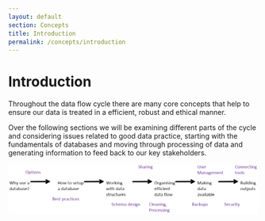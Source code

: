 ```yaml
---
layout: default
section: Concepts
title: Introduction
permalink: /concepts/introduction
---
```


# Introduction

Throughout the data flow cycle there are many core concepts that help to ensure our data is treated in a efficient, robust and ethical manner.

Over the following sections we will be examining different parts of the cycle and considering issues related to good data practice, starting with the fundamentals of databases and moving through processing of data and generating information to feed back to our key stakeholders.

![image](/assets/images/concepts-overview.png)
